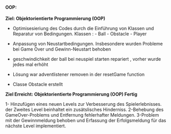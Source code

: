 #### OOP: 
**Ziel: Objektorientierte Programmierung (OOP)**

* Optimisesieriung des Codes durch die Einführung von Klassen und Reparatur von Bedingungen. Klassen :
                      - Ball 
                      - Obstacle
                      - Player
* Anpassung von Neustartbedingungen. Insbesondere wurden Probleme bei Game Over und Gewinn-Neustart behoben





* geschwindichkeit der ball bei neuspiel starten repariert  , vorher wurde jedes mal erhöht 
* Lösung war adventlistener removen in der resetGame function 
* Classe Obstacle erstellt 



**Ziel Erreicht: Objektorientierte Programmierung (OOP) Fertig**


1- Hinzufügen eines neuen Levels zur Verbesserung des Spielerlebnisses.
der Zweites Level beinhaltet ein zusätslisches Hinderniss.
2-Behebung des GameOver-Problems und Entfernung fehlerhafter Meldungen.
3-Problem mit der Gewinnmeldung behoben und Erfassung der Erfolgsmeldung für das nächste Level implementiert.







